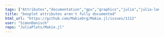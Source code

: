 ```yaml
---
tags: ["Attributes","documentation","gpu","graphics","julia","julia-language","plot","plotting","visualization"]
title: "boxplot attributes aren't fully documented"
html_url: "https://github.com/MakieOrg/Makie.jl/issues/1112"
user: "SimonDanisch"
repo: "JuliaPlots/Makie.jl"
---
```


